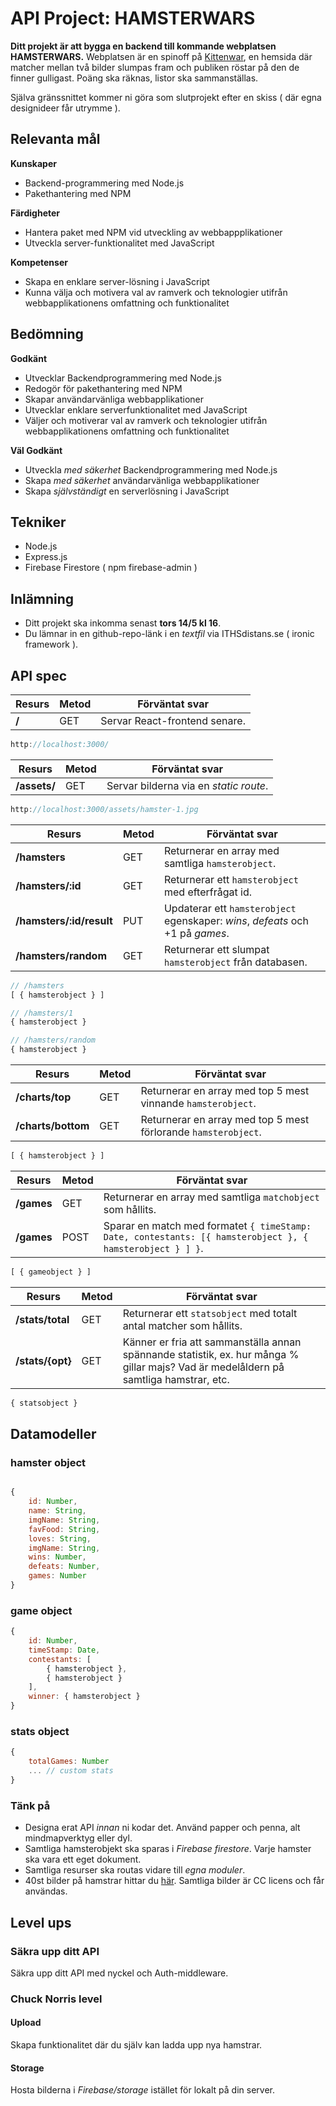 # API Project: HAMSTERWARS
**Ditt projekt är att bygga en backend till kommande webplatsen HAMSTERWARS.** 
Webplatsen är en spinoff på [Kittenwar](http://www.kittenwar.com), en hemsida där matcher mellan två bilder slumpas fram och publiken röstar på den de finner gulligast. Poäng ska räknas, listor ska sammanställas. 

Själva gränssnittet kommer ni göra som slutprojekt efter en skiss ( där egna designideer får utrymme ).

## Relevanta mål

**Kunskaper**
- Backend-programmering med Node.js
- Pakethantering med NPM

**Färdigheter**
- Hantera paket med NPM vid utveckling av webbappplikationer
- Utveckla server-funktionalitet med JavaScript

**Kompetenser**
- Skapa en enklare server-lösning i JavaScript
- Kunna välja och motivera val av ramverk och teknologier utifrån webbapplikationens omfattning och funktionalitet

## Bedömning
**Godkänt**
- Utvecklar Backendprogrammering med Node.js
- Redogör för pakethantering med NPM
- Skapar användarvänliga webbapplikationer
- Utvecklar enklare serverfunktionalitet med JavaScript
- Väljer och motiverar val av ramverk och teknologier utifrån webbapplikationens omfattning och
funktionalitet

**Väl Godkänt**
- Utveckla *med säkerhet* Backendprogrammering med Node.js
- Skapa *med säkerhet* användarvänliga webbapplikationer
- Skapa *självständigt* en serverlösning i JavaScript


## Tekniker
- Node.js
- Express.js
- Firebase Firestore ( npm firebase-admin )

## Inlämning
- Ditt projekt ska inkomma senast **tors 14/5 kl 16**.
- Du lämnar in en github-repo-länk i en *textfil* via ITHSdistans.se ( ironic framework ).


## API spec
|Resurs|Metod|Förväntat svar|
---|---|---
|**/**|GET|Servar React-frontend senare.

```javascript
http://localhost:3000/
```

|Resurs|Metod|Förväntat svar|
---|---|---
|**/assets/**|GET|Servar bilderna via en *static route*.

```javascript
http://localhost:3000/assets/hamster-1.jpg
```

|Resurs|Metod|Förväntat svar|
---|---|---
|**/hamsters**|GET|Returnerar en array med samtliga ```hamsterobject```.
|**/hamsters/:id**|GET|Returnerar ett ```hamsterobject``` med efterfrågat id.
|**/hamsters/:id/result**|PUT|Updaterar ett ```hamsterobject``` egenskaper: *wins*, *defeats* och +1 på *games*.
|**/hamsters/random**|GET|Returnerar ett slumpat ```hamsterobject``` från databasen.

```javascript
// /hamsters
[ { hamsterobject } ]

// /hamsters/1
{ hamsterobject }

// /hamsters/random
{ hamsterobject }

```


|Resurs|Metod|Förväntat svar|
---|---|---
|**/charts/top**|GET|Returnerar en array med top 5 mest vinnande ```hamsterobject```.
|**/charts/bottom**|GET|Returnerar en array med top 5 mest förlorande ```hamsterobject```.

```javascript
[ { hamsterobject } ]
```


|Resurs|Metod|Förväntat svar|
---|---|---
|**/games**|GET|Returnerar en array med samtliga ```matchobject``` som hållits.
|**/games**|POST|Sparar en match med formatet ```{ timeStamp: Date, contestants: [{ hamsterobject }, { hamsterobject } ] }```.

```javascript
[ { gameobject } ]
```



|Resurs|Metod|Förväntat svar|
---|---|---
|**/stats/total**|GET|Returnerar ett ```statsobject``` med totalt antal matcher som hållits.
|**/stats/{opt}**|GET|Känner er fria att sammanställa annan spännande statistik, ex. hur många % gillar majs? Vad är medelåldern på samtliga hamstrar, etc.

```javascript
{ statsobject }
```


## Datamodeller

### hamster object

```javascript

{
    id: Number,
    name: String,
    imgName: String,    
    favFood: String,
    loves: String,
    imgName: String,
    wins: Number,
    defeats: Number,
    games: Number
}

```

### game object

```javascript
{
    id: Number,
    timeStamp: Date,
    contestants: [
        { hamsterobject },
        { hamsterobject }
    ],
    winner: { hamsterobject }
}

```

### stats object

```javascript
{
    totalGames: Number
    ... // custom stats
}

```


### Tänk på
- Designa erat API _innan_ ni kodar det. Använd papper och penna, alt mindmapverktyg eller dyl.
- Samtliga hamsterobjekt ska sparas i *Firebase firestore*. Varje hamster ska vara ett eget dokument.
- Samtliga resurser ska routas vidare till *egna moduler*.
- 40st bilder på hamstrar hittar du [här](https://www.dropbox.com/s/0v7ws0n9t5cfyww/hamsters.zip?dl=1). Samtliga bilder är CC licens och får användas.


## Level ups

### Säkra upp ditt API 
Säkra upp ditt API med nyckel och Auth-middleware.


### Chuck Norris level
#### Upload
Skapa funktionalitet där du själv kan ladda upp nya hamstrar.

#### Storage
Hosta bilderna i *Firebase/storage* istället för lokalt på din server.


